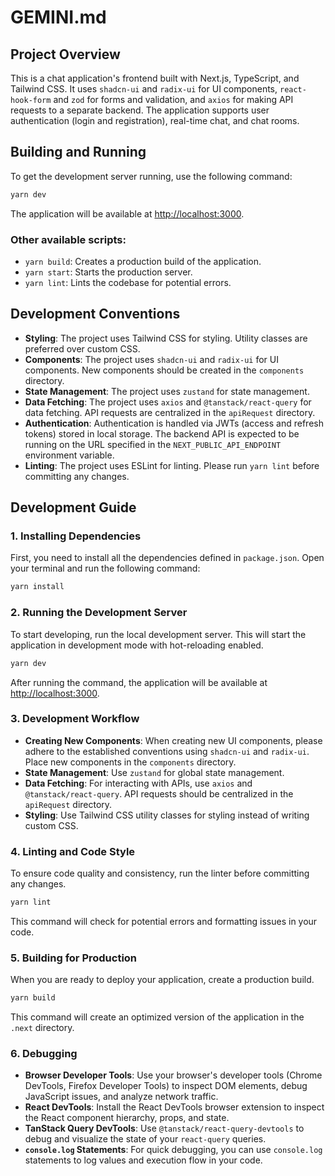 # GEMINI.md

## Project Overview

This is a chat application's frontend built with Next.js, TypeScript, and Tailwind CSS. It uses `shadcn-ui` and `radix-ui` for UI components, `react-hook-form` and `zod` for forms and validation, and `axios` for making API requests to a separate backend. The application supports user authentication (login and registration), real-time chat, and chat rooms.

## Building and Running

To get the development server running, use the following command:

```bash
yarn dev
```

The application will be available at [http://localhost:3000](http://localhost:3000).

### Other available scripts:

*   `yarn build`: Creates a production build of the application.
*   `yarn start`: Starts the production server.
*   `yarn lint`: Lints the codebase for potential errors.

## Development Conventions

*   **Styling**: The project uses Tailwind CSS for styling. Utility classes are preferred over custom CSS.
*   **Components**: The project uses `shadcn-ui` and `radix-ui` for UI components. New components should be created in the `components` directory.
*   **State Management**: The project uses `zustand` for state management.
*   **Data Fetching**: The project uses `axios` and `@tanstack/react-query` for data fetching. API requests are centralized in the `apiRequest` directory.
*   **Authentication**: Authentication is handled via JWTs (access and refresh tokens) stored in local storage. The backend API is expected to be running on the URL specified in the `NEXT_PUBLIC_API_ENDPOINT` environment variable.
*   **Linting**: The project uses ESLint for linting. Please run `yarn lint` before committing any changes.

## Development Guide

### 1. Installing Dependencies

First, you need to install all the dependencies defined in `package.json`. Open your terminal and run the following command:

```bash
yarn install
```

### 2. Running the Development Server

To start developing, run the local development server. This will start the application in development mode with hot-reloading enabled.

```bash
yarn dev
```

After running the command, the application will be available at [http://localhost:3000](http://localhost:3000).

### 3. Development Workflow

*   **Creating New Components**: When creating new UI components, please adhere to the established conventions using `shadcn-ui` and `radix-ui`. Place new components in the `components` directory.
*   **State Management**: Use `zustand` for global state management.
*   **Data Fetching**: For interacting with APIs, use `axios` and `@tanstack/react-query`. API requests should be centralized in the `apiRequest` directory.
*   **Styling**: Use Tailwind CSS utility classes for styling instead of writing custom CSS.

### 4. Linting and Code Style

To ensure code quality and consistency, run the linter before committing any changes.

```bash
yarn lint
```

This command will check for potential errors and formatting issues in your code.

### 5. Building for Production

When you are ready to deploy your application, create a production build.

```bash
yarn build
```

This command will create an optimized version of the application in the `.next` directory.

### 6. Debugging

*   **Browser Developer Tools**: Use your browser's developer tools (Chrome DevTools, Firefox Developer Tools) to inspect DOM elements, debug JavaScript issues, and analyze network traffic.
*   **React DevTools**: Install the React DevTools browser extension to inspect the React component hierarchy, props, and state.
*   **TanStack Query DevTools**: Use `@tanstack/react-query-devtools` to debug and visualize the state of your `react-query` queries.
*   **`console.log` Statements**: For quick debugging, you can use `console.log` statements to log values and execution flow in your code.